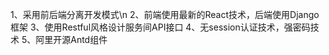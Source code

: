 1、采用前后端分离开发模式\n
2、前端使用最新的React技术，后端使用Django框架
3、使用Restful风格设计服务间API接口
4、无session认证技术，强密码技术
5、阿里开源Antd组件
